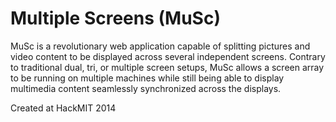 Multiple Screens (MuSc)
===========

MuSc is a revolutionary web application capable of splitting pictures and video content to be displayed
across several independent screens. Contrary to traditional dual, tri, or multiple screen setups, MuSc
allows a screen array to be running on multiple machines while still being able to display multimedia content
seamlessly synchronized across the displays.

Created at HackMIT 2014
